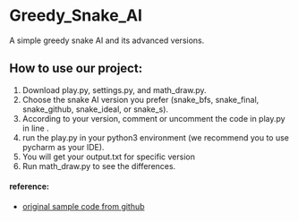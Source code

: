 # Greedy_Snake_AI
A simple greedy snake AI and its advanced versions.

## How to use our project:
1. Download play.py, settings.py, and math_draw.py.
2. Choose the snake AI version you prefer (snake_bfs, snake_final, snake_github, snake_ideal, or snake_s).
3. According to your version, comment or uncomment the code in play.py in line .
4. run the play.py in your python3 environment (we recommend you to use pycharm as your IDE).
5. You will get your output.txt for specific version
6. Run math_draw.py to see the differences.

#### reference:
* [original sample code from github](https://github.com/hayderkharrufa/snake_pathfinding_ai)

